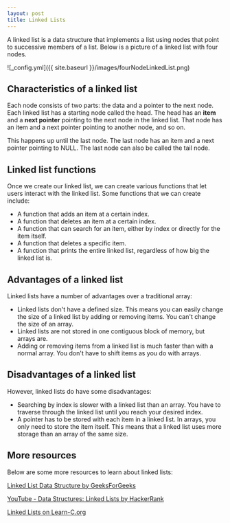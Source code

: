 ```yaml
---
layout: post
title: Linked Lists
---
```


A linked list is a data structure that implements a list using nodes that point to successive members of a list. Below is a picture of a linked list with four nodes.

![_config.yml]({{ site.baseurl }}/images/fourNodeLinkedList.png)

## Characteristics of a linked list
Each node consists of two parts: the data and a pointer to the next node. Each linked list has a starting node called the head. 
The head has an **item** and a **next pointer** pointing to the next node in the linked list. 
That node has an item and a next pointer pointing to another node, and so on.

This happens up until the last node. The last node has an item and a next pointer pointing to NULL.
The last node can also be called the tail node.

## Linked list functions
Once we create our linked list, we can create various functions that let users interact with the linked list.
Some functions that we can create include:
* A function that adds an item at a certain index.
* A function that deletes an item at a certain index.
* A function that can search for an item, either by index or directly for the item itself.
* A function that deletes a specific item.
* A function that prints the entire linked list, regardless of how big the linked list is. 

## Advantages of a linked list
Linked lists have a number of advantages over a traditional array:
* Linked lists don't have a defined size. This means you can easily change the size of a linked list by adding or removing items. You can't change the size of an array.
* Linked lists are not stored in one contiguous block of memory, but arrays are.
* Adding or removing items from a linked list is much faster than with a normal array. You don't have to shift items as you do with arrays.

## Disadvantages of a linked list
However, linked lists do have some disadvantages:
* Searching by index is slower with a linked list than an array. You have to traverse through the linked list until you reach your desired index.
* A pointer has to be stored with each item in a linked list. In arrays, you only need to store the item itself. This means that a linked list uses more storage than an array of the same size.

## More resources

Below are some more resources to learn about linked lists:

[Linked List Data Structure by GeeksForGeeks](https://www.geeksforgeeks.org/data-structures/linked-list/)

[YouTube - Data Structures: Linked Lists by HackerRank](https://www.youtube.com/watch?v=njTh_OwMljA)

[Linked Lists on Learn-C.org](https://www.learn-c.org/en/Linked_lists)

